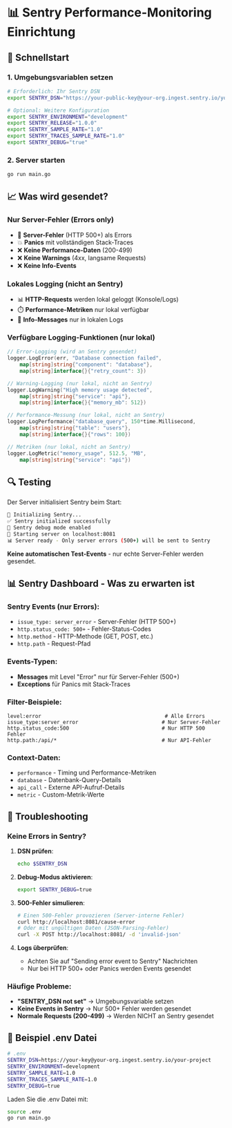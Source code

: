 # 📊 Sentry Performance-Monitoring Einrichtung

## 🚀 Schnellstart

### 1. Umgebungsvariablen setzen

```bash
# Erforderlich: Ihr Sentry DSN
export SENTRY_DSN="https://your-public-key@your-org.ingest.sentry.io/your-project-id"

# Optional: Weitere Konfiguration
export SENTRY_ENVIRONMENT="development"
export SENTRY_RELEASE="1.0.0"
export SENTRY_SAMPLE_RATE="1.0"
export SENTRY_TRACES_SAMPLE_RATE="1.0"
export SENTRY_DEBUG="true"
```

### 2. Server starten

```bash
go run main.go
```

## 📈 Was wird gesendet?

### Nur Server-Fehler (Errors only)

- 🔴 **Server-Fehler** (HTTP 500+) als Errors
- 💥 **Panics** mit vollständigen Stack-Traces
- ❌ **Keine Performance-Daten** (200-499)
- ❌ **Keine Warnings** (4xx, langsame Requests)
- ❌ **Keine Info-Events**

### Lokales Logging (nicht an Sentry)

- 📊 **HTTP-Requests** werden lokal geloggt (Konsole/Logs)
- ⏱️ **Performance-Metriken** nur lokal verfügbar
- 📝 **Info-Messages** nur in lokalen Logs

### Verfügbare Logging-Funktionen (nur lokal)

```go
// Error-Logging (wird an Sentry gesendet)
logger.LogError(err, "Database connection failed",
    map[string]string{"component": "database"},
    map[string]interface{}{"retry_count": 3})

// Warning-Logging (nur lokal, nicht an Sentry)
logger.LogWarning("High memory usage detected",
    map[string]string{"service": "api"},
    map[string]interface{}{"memory_mb": 512})

// Performance-Messung (nur lokal, nicht an Sentry)
logger.LogPerformance("database_query", 150*time.Millisecond,
    map[string]string{"table": "users"},
    map[string]interface{}{"rows": 100})

// Metriken (nur lokal, nicht an Sentry)
logger.LogMetric("memory_usage", 512.5, "MB",
    map[string]string{"service": "api"})
```

## 🔍 Testing

Der Server initialisiert Sentry beim Start:

```bash
🔧 Initializing Sentry...
✅ Sentry initialized successfully
🐛 Sentry debug mode enabled
🚀 Starting server on localhost:8081
📊 Server ready - Only server errors (500+) will be sent to Sentry
```

**Keine automatischen Test-Events** - nur echte Server-Fehler werden gesendet.

## 📊 Sentry Dashboard - Was zu erwarten ist

### Sentry Events (nur Errors):

- `issue_type: server_error` - Server-Fehler (HTTP 500+)
- `http.status_code: 500+` - Fehler-Status-Codes
- `http.method` - HTTP-Methode (GET, POST, etc.)
- `http.path` - Request-Pfad

### Events-Typen:

- **Messages** mit Level "Error" nur für Server-Fehler (500+)
- **Exceptions** für Panics mit Stack-Traces

### Filter-Beispiele:

```
level:error                                        # Alle Errors
issue_type:server_error                           # Nur Server-Fehler
http.status_code:500                              # Nur HTTP 500 Fehler
http.path:/api/*                                  # Nur API-Fehler
```

### Context-Daten:

- `performance` - Timing und Performance-Metriken
- `database` - Datenbank-Query-Details
- `api_call` - Externe API-Aufruf-Details
- `metric` - Custom-Metrik-Werte

## 🐛 Troubleshooting

### Keine Errors in Sentry?

1. **DSN prüfen**:

   ```bash
   echo $SENTRY_DSN
   ```

2. **Debug-Modus aktivieren**:

   ```bash
   export SENTRY_DEBUG=true
   ```

3. **500-Fehler simulieren**:

   ```bash
   # Einen 500-Fehler provozieren (Server-interne Fehler)
   curl http://localhost:8081/cause-error
   # Oder mit ungültigen Daten (JSON-Parsing-Fehler)
   curl -X POST http://localhost:8081/ -d 'invalid-json'
   ```

4. **Logs überprüfen**:
   - Achten Sie auf "Sending error event to Sentry" Nachrichten
   - Nur bei HTTP 500+ oder Panics werden Events gesendet

### Häufige Probleme:

- **"SENTRY_DSN not set"** → Umgebungsvariable setzen
- **Keine Events in Sentry** → Nur 500+ Fehler werden gesendet
- **Normale Requests (200-499)** → Werden NICHT an Sentry gesendet

## 📝 Beispiel .env Datei

```bash
# .env
SENTRY_DSN=https://your-key@your-org.ingest.sentry.io/your-project
SENTRY_ENVIRONMENT=development
SENTRY_SAMPLE_RATE=1.0
SENTRY_TRACES_SAMPLE_RATE=1.0
SENTRY_DEBUG=true
```

Laden Sie die .env Datei mit:

```bash
source .env
go run main.go
```
